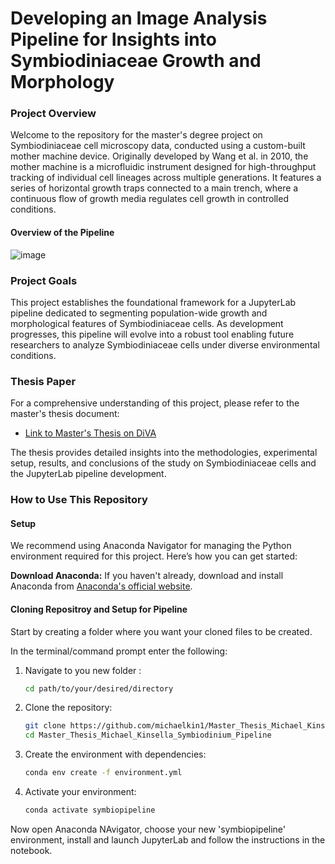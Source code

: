 # Developing an Image Analysis Pipeline for Insights into Symbiodiniaceae Growth and Morphology 

### Project Overview 
Welcome to the repository for the master's degree project on Symbiodiniaceae cell microscopy data, conducted using a custom-built mother machine device. Originally developed by Wang et al. in 2010, the mother machine is a microfluidic instrument designed for high-throughput tracking of individual cell lineages across multiple generations. It features a series of horizontal growth traps connected to a main trench, where a continuous flow of growth media regulates cell growth in controlled conditions.

#### Overview of the Pipeline 
![image](https://github.com/michaelkin1/Master_Thesis_Michael_Kinsella_Symbiodinium_Pipeline/assets/128709384/b4a14b42-aad2-4d32-bc40-fed69e6053e6)

### Project Goals
This project establishes the foundational framework for a JupyterLab pipeline dedicated to segmenting population-wide growth and morphological features of Symbiodiniaceae cells. As development progresses, this pipeline will evolve into a robust tool enabling future researchers to analyze Symbiodiniaceae cells under diverse environmental conditions.


### Thesis Paper
For a comprehensive understanding of this project, please refer to the master's thesis document:

- [Link to Master's Thesis on DiVA](https://urn.kb.se/resolve?urn=urn:nbn:se:uu:diva-534140)


The thesis provides detailed insights into the methodologies, experimental setup, results, and conclusions of the study on Symbiodiniaceae cells and the JupyterLab pipeline development.


### How to Use This Repository

#### Setup 
We recommend using Anaconda Navigator for managing the Python environment required for this project. Here’s how you can get started:

**Download Anaconda:** If you haven't already, download and install Anaconda from [Anaconda's official website](https://www.anaconda.com/products/distribution).

#### Cloning Repositroy and Setup for Pipeline
Start by creating a folder where you want your cloned files to be created. 

In the terminal/command prompt enter the following: 

1. Navigate to you new folder :

   ```bash
   cd path/to/your/desired/directory

2. Clone the repository:

   ```bash
   git clone https://github.com/michaelkin1/Master_Thesis_Michael_Kinsella_Symbiodinium_Pipeline.git
   cd Master_Thesis_Michael_Kinsella_Symbiodinium_Pipeline

3. Create the environment with dependencies:
  
    ```bash
    conda env create -f environment.yml
    
4. Activate your environment:
   
    ```bash
    conda activate symbiopipeline


Now open Anaconda NAvigator, choose your new 'symbiopipeline' environment, install and launch JupyterLab and follow the instructions in the notebook. 


